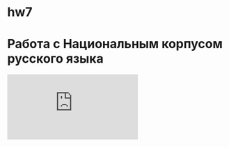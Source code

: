 # hw7
# Работа с Национальным корпусом русского языка
![](https://github.com/anastasiagoryaynova/hw7/blob/master/anastasiagoryaynova:hw7.pdf)
